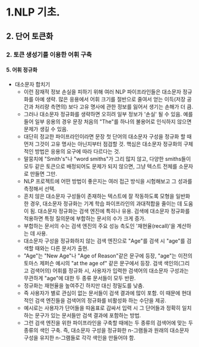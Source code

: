 # 1.NLP 기초.
## 2. 단어 토큰화
### 2. 토큰 생성기를 이용한 어휘 구축
#### 5. 어휘 정규화
- 대소문자 합치기
  - 이런 잠재적 정보 손실을 피하기 위해 여러 NLP 파이프라인들은 대소문자 정규화를 아예 생략. 많은 응용에서 어휘 크기를 절반으로 줄여서 얻는 이득(저장 공간과 처리량 측면의) 보다 고유 명사에 관한 정보를 잃어서 생기는 손해가 더 큼.
  - 그러나 대소문자 정규화를 생략하면 오히려 일부 정보가 '손실' 될 수 있음. 예를 들어 일부 응용의 경우 문장 처음의 "The"를 하나의 불용어로 인식하지 않으면 문제가 생길 수 있음.
  - 대단히 정교한 파이프라인이라면 문장 첫 단어의 대소문자 구성을 정규화 할 때 먼저 그것이 고유 명사는 아닌지부터 점검할 것. 핵심은 대소문자 정규화의 구체적인 방법은 응용의 요구에 따라 다르다는 것.
  - 말뭉치에 "Smith's"나 "word smiths"가 그리 많지 않고, 다양한 smiths들이 모두 같은 토큰으로 배정되어도 문제가 되지 않으면, 그냥 텍스트 전체를 소문자로 만들면 그만. 
  - NLP 프로젝트에 어떤 방법이 좋은지는 여러 접근 방식을 시험해보고 그 성과를 측정해서 선택.
  - 흔치 않은 대소문자 구성들이 존재하는 텍스트에 잘 작동하도록 모형을 일반화한 경우, 대소문자 정규화는 기계 학습 파이프라인의 과대적합을 줄이는 데 도움이 됨. 대소문자 정규화는 검색 엔진에 특히나 유용. 검색에 대소문자 정규화를 적용하면 특정 질의문에 부합하는 문서의 수가 크게 증가.
  - 부합하는 문서의 수는 검색 엔진의 주요 성능 측도인 '재현율(recall)'을 계산하는 데 사용.
  - 대소문자 구성을 정규화하지 않는 검색 엔진으로 "Age"를 검색 시 "age"를 검색할 때와는 다른 문서가 출현.
  - "Age"는 "New Age"나 "Age of Reason"같은 문구에 등장, "age"는 이전의 토마스 제퍼슨 예시의 "at the age of" 같은 문구에서 등장. 검색 색인의(그리고 검색어의) 어휘를 정규화 시, 사용자가 입력한 검색어의 대소문자 구성과는 무관하게 "age"에 대한 두 종류 문서들이 모두 반환.
  - 정규화는 재현율을 높여주긴 하지만 대신 정밀도를 낮춤.
  - 즉 사용자가 별로 관심이 없는 문서들이 검색 결과에 많이 포함. 이 때문에 현대적인 검색 엔진들을 검색어의 정규화를 비활성화 하는 수단을 제공.
  - 예시로는 사용자가 단어들을 따옴표로 감싸서 입력 시 그 단어들과 정확히 일치하는 문구가 있는 문서들만 검색 결과에 포함하는 방법.
  - 그런 검색 엔진을 위한 파이프라인을 구축할 때에는 두 종류의 검색어에 맞는 두 종류의 색인 구축. 즉, 대소문자 구성을 정규화한 n-그램들과 원래의 대소문자 구성을 유지한 n-그램들로 각각 색인을 만들어야 함.